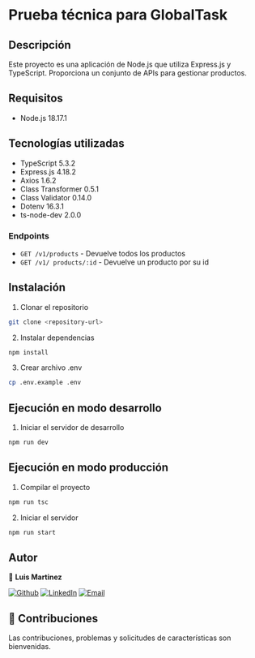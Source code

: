 # Prueba técnica para GlobalTask

## Descripción

Este proyecto es una aplicación de Node.js que utiliza Express.js y TypeScript. Proporciona un conjunto de APIs para gestionar productos.

## Requisitos

- Node.js 18.17.1

## Tecnologías utilizadas

- TypeScript 5.3.2
- Express.js 4.18.2
- Axios 1.6.2
- Class Transformer 0.5.1
- Class Validator 0.14.0
- Dotenv 16.3.1
- ts-node-dev 2.0.0

### Endpoints

- `GET /v1/products` - Devuelve todos los productos
- `GET /v1/ products/:id` - Devuelve un producto por su id

## Instalación

1. Clonar el repositorio

```sh
git clone <repository-url>
```

2. Instalar dependencias

```sh
npm install
```

3. Crear archivo .env

```sh
cp .env.example .env
```

## Ejecución en modo desarrollo

1. Iniciar el servidor de desarrollo

```sh
npm run dev
```

## Ejecución en modo producción

1. Compilar el proyecto

```sh
npm run tsc
```

2. Iniciar el servidor

```sh
npm run start
```

## Autor

👤 **Luis Martinez**

[![Github](https://img.shields.io/badge/-luifermartinez-black?style=flat&logo=github&logoColor=white)](https://github.com/luifermartinez)
[![LinkedIn](https://img.shields.io/badge/-Luis%20Martinez-blue?style=flat&logo=linkedin&logoColor=white)](https://www.linkedin.com/in/luifer132/)
[![Email](https://img.shields.io/badge/-Luis%20Martinez-red?style=flat&logo=gmail&logoColor=white)](mailto:thelm132@gmail.com)

## 🤝 Contribuciones

Las contribuciones, problemas y solicitudes de características son bienvenidas.
